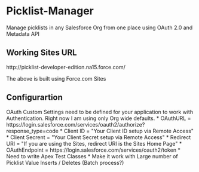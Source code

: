 Picklist-Manager
================
Manage picklists in any Salesforce Org from one place using OAuth 2.0 and Metadata API

<h2>Working Sites URL</h2>
<a>http://picklist-developer-edition.na15.force.com/</a>

The above is built using Force.com Sites

<h2>Configurartion</h2>
OAuth Custom Settings need to be defined for your application to work with Authentication. Right now I am using only Org wide defaults.
* OAuthURL  	 =  https://login.salesforce.com/services/oauth2/authorize?response_type=code
* Client ID 	 = "Your Client ID setup via Remote Access"
* Client Secrent = "Your Client Secret setup via Remote Access"
* Redirect URI   = "If you are using the Sites, redirect URI is the Sites Home Page"
* OAuthEndpoint  = https://login.salesforce.com/services/oauth2/token 

<TODO>
	* Need to write Apex Test Classes
	* Make it work with Large number of Picklist Value Inserts / Deletes (Batch process?)
		
